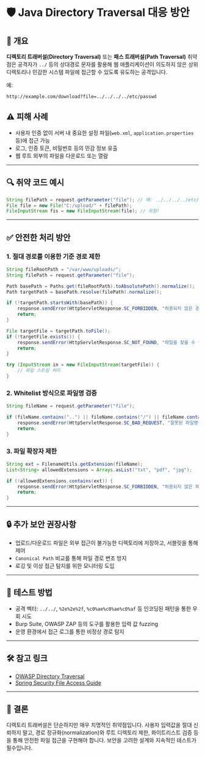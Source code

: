 
# 🛡️ Java Directory Traversal 대응 방안

## 📌 개요

**디렉토리 트래버설(Directory Traversal)** 또는 **패스 트래버설(Path Traversal)** 취약점은 공격자가 `../` 등의 상대경로 문자를 활용해 웹 애플리케이션이 의도하지 않은 상위 디렉토리나 민감한 시스템 파일에 접근할 수 있도록 유도하는 공격입니다.

예:
```
http://example.com/download?file=../../../../etc/passwd
```

## ⚠️ 피해 사례

- 사용자 인증 없이 서버 내 중요한 설정 파일(`web.xml`, `application.properties` 등)에 접근 가능
- 로그, 인증 토큰, 비밀번호 등의 민감 정보 유출
- 웹 루트 외부의 파일을 다운로드 또는 열람

---

## 🔍 취약 코드 예시

```java
String filePath = request.getParameter("file"); // 예: ../../../../etc/passwd
File file = new File("C:/upload/" + filePath);
FileInputStream fis = new FileInputStream(file); // 위험!
```

---

## ✅ 안전한 처리 방안

### 1. **절대 경로를 이용한 기준 경로 제한**

```java
String fileRootPath = "/var/www/uploads/";
String filePath = request.getParameter("file");

Path basePath = Paths.get(fileRootPath).toAbsolutePath().normalize();
Path targetPath = basePath.resolve(filePath).normalize();

if (!targetPath.startsWith(basePath)) {
    response.sendError(HttpServletResponse.SC_FORBIDDEN, "허용되지 않은 경로입니다.");
    return;
}

File targetFile = targetPath.toFile();
if (!targetFile.exists()) {
    response.sendError(HttpServletResponse.SC_NOT_FOUND, "파일을 찾을 수 없습니다.");
    return;
}

try (InputStream in = new FileInputStream(targetFile)) {
    // 파일 스트림 처리
}
```

### 2. **Whitelist 방식으로 파일명 검증**

```java
String fileName = request.getParameter("file");

if (fileName.contains("..") || fileName.contains("/") || fileName.contains("\")) {
    response.sendError(HttpServletResponse.SC_BAD_REQUEST, "잘못된 파일명입니다.");
    return;
}
```

### 3. **파일 확장자 제한**

```java
String ext = FilenameUtils.getExtension(fileName);
List<String> allowedExtensions = Arrays.asList("txt", "pdf", "jpg");

if (!allowedExtensions.contains(ext)) {
    response.sendError(HttpServletResponse.SC_FORBIDDEN, "허용되지 않은 파일 형식입니다.");
    return;
}
```

---

## 🔒 추가 보안 권장사항

- 업로드/다운로드 파일은 외부 접근이 불가능한 디렉토리에 저장하고, 서블릿을 통해 제어
- `Canonical Path` 비교를 통해 파일 경로 변조 방지
- 로깅 및 이상 접근 탐지를 위한 모니터링 도입

---

## 🧪 테스트 방법

- 공격 벡터: `../../`, `%2e%2e%2f`, `%c0%ae%c0%ae%c0%af` 등 인코딩된 패턴을 통한 우회 시도
- Burp Suite, OWASP ZAP 등의 도구를 활용한 입력 값 fuzzing
- 운영 환경에서 접근 로그를 통한 비정상 경로 탐지

---

## 🛠️ 참고 링크

- [OWASP Directory Traversal](https://owasp.org/www-community/attacks/Path_Traversal)
- [Spring Security File Access Guide](https://docs.spring.io/spring-security/site/docs/current/reference/html5/#servlet-authorization)

---

## 🧾 결론

디렉토리 트래버설은 단순하지만 매우 치명적인 취약점입니다. 사용자 입력값을 절대 신뢰하지 말고, 경로 정규화(normalization)와 루트 디렉토리 제한, 화이트리스트 검증 등을 통해 안전한 파일 접근을 구현해야 합니다. 보안을 고려한 설계와 지속적인 테스트가 필수입니다.

